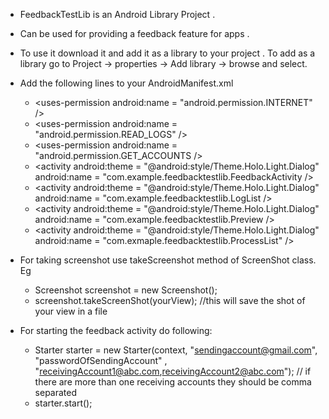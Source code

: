 * FeedbackTestLib is an Android Library Project .

* Can be used for providing a feedback feature for apps .

* To use it download it and add it as a library to your project . To add as a library go to Project -> properties -> Add library -> browse and select.

* Add the following lines to your AndroidManifest.xml
	- \<uses-permission android:name = "android.permission.INTERNET" />
	- \<uses-permission android:name = "android.permission.READ_LOGS" />
	- \<uses-permission android:name = "android.permission.GET_ACCOUNTS />
	- \<activity
		android:theme = "@android:style/Theme.Holo.Light.Dialog" 
		android:name = "com.example.feedbacktestlib.FeedbackActivity />
	- \<activity 
		android:theme = "@android:style/Theme.Holo.Light.Dialog" 
		android:name = "com.example.feedbacktestlib.LogList />
	- \<activity 
		android:theme = "@android:style/Theme.Holo.Light.Dialog" 
		android:name = "com.example.feedbacktestlib.Preview />
	- \<activity 
		android:theme = "@android:style/Theme.Holo.Light.Dialog" 
		android:name = "com.exmaple.feedbacktestlib.ProcessList" />

* For taking screenshot use takeScreenshot method of ScreenShot class. Eg
	- Screenshot screenshot = new Screenshot();
	- screenshot.takeScreenShot(yourView); 
		//this will save the shot of your view in a file

* For starting the feedback activity do following:
	- Starter starter = new Starter(context, "sendingaccount@gmail.com", "passwordOfSendingAccount" , "receivingAccount1@abc.com,receivingAccount2@abc.com");
		// if there are more than one receiving accounts they should be comma separated
	- starter.start(); 

